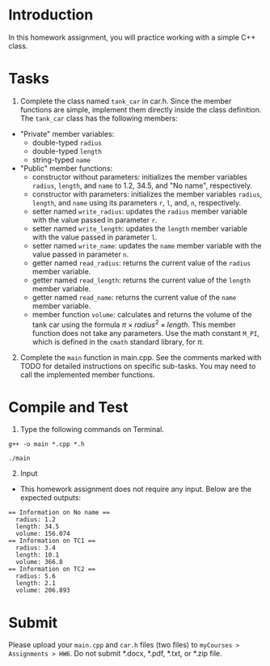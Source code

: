 # Introduction

In this homework assignment, you will practice working with a simple C++ class.

# Tasks
1. Complete the class named `tank_car` in car.h. Since the member functions are simple, implement them directly inside the class definition. The `tank_car` class has the following members:
* "Private" member variables:
  * double-typed `radius`
  * double-typed `length`
  * string-typed `name`
* "Public" member functions:
  * constructor without parameters: initializes the member variables `radius`, `length`, and `name` to 1.2, 34.5, and "No name", respectively.
  * constructor with parameters: initializes the member variables `radius`, `length`, and `name` using its parameters `r`, `l`, and, `n`, respectively.
  * setter named `write_radius`: updates the `radius` member variable with the value passed in parameter `r`.
  * setter named `write_length`: updates the `length` member variable with the value passed in parameter `l`.
  * setter named `write_name`: updates the `name` member variable with the value passed in parameter `n`.
  * getter named `read_radius`: returns the current value of the `radius` member variable.
  * getter named `read_length`: returns the current value of the `length` member variable.
  * getter named `read_name`: returns the current value of the `name` member variable.
  * member function `volume`: calculates and returns the volume of the tank car using the formula $\pi \times radius^2 \times length$. This member function does not take any parameters. Use the math constant `M_PI`, which is defined in the `cmath` standard library, for $\pi$.
2. Complete the `main` function in main.cpp. See the comments marked with TODO for detailed instructions on specific sub-tasks. You may need to call the implemented member functions.

# Compile and Test

1. Type the following commands on Terminal.

```
g++ -o main *.cpp *.h
```
```
./main
```

2. Input
* This homework assignment does not require any input. Below are the expected outputs:

```
== Information on No name ==
  radius: 1.2
  length: 34.5
  volume: 156.074
== Information on TC1 ==
  radius: 3.4
  length: 10.1
  volume: 366.8
== Information on TC2 ==
  radius: 5.6
  length: 2.1
  volume: 206.893
```

# Submit

Please upload your `main.cpp` and `car.h` files (two files) to `myCourses > Assignments > HW6`. Do not submit *.docx, *.pdf, *.txt, or *.zip file.
